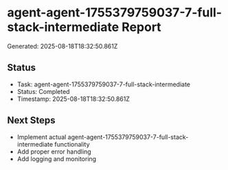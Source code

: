 # agent-agent-1755379759037-7-full-stack-intermediate Report

Generated: 2025-08-18T18:32:50.861Z

## Status
- Task: agent-agent-1755379759037-7-full-stack-intermediate
- Status: Completed
- Timestamp: 2025-08-18T18:32:50.861Z

## Next Steps
- Implement actual agent-agent-1755379759037-7-full-stack-intermediate functionality
- Add proper error handling
- Add logging and monitoring
